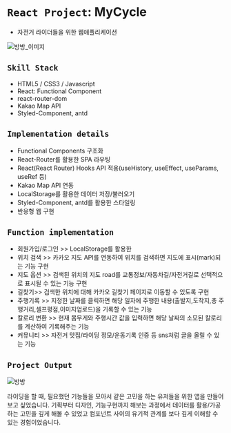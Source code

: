 # `React Project`: MyCycle
* 자전거 라이더들을 위한 웹애플리케이션


![방방_이미지](https://user-images.githubusercontent.com/71425369/124382331-d6992a80-dd01-11eb-984e-05d3adb987c7.PNG)

## `Skill Stack`

* HTML5 / CSS3 / Javascript
* React: Functional Component
* react-router-dom
* Kakao Map API
* Styled-Component, antd

## `Implementation details`

* Functional Components 구조화
* React-Router를 활용한 SPA 라우팅
* React(React Router) Hooks API 적용(useHistory, useEffect, useParams, useRef 등)
* Kakao Map API 연동
* LocalStorage를 활용한 데이터 저장/불러오기 
* Styled-Component, antd를 활용한 스타일링
* 반응형 웹 구현

## `Function implementation`

* 회원가입/로그인 >> LocalStorage를 활용한 
* 위치 검색 >> 카카오 지도 API를 연동하여 위치를 검색하면 지도에 표시(mark)되는 기능 구현
* 지도 옵션 >> 검색된 위치의 지도 road를 교통정보/자동차길/자전거길로 선택적으로 표시될 수 있는 기능 구현
* 길찾기>> 검색한 위치에 대해 카카오 길찾기 페이지로 이동할 수 있도록 구현
* 주행기록 >> 지정한 날짜를 클릭하면 해당 일자에 주행한 내용(출발지,도착지,총 주행거리,셀프평점,이미지업로드)을 기록할 수 있는 기능
* 칼로리 변환 >> 현재 몸무게와 주행시간 값을 입력하면 해당 날짜의 소모된 칼로리를 계산하여 기록해주는 기능
* 커뮤니티 >> 자전거 맛집/라이딩 정모/운동기록 인증 등 sns처럼 글을 올릴 수 있는 기능


## `Project Output`

![방방](https://user-images.githubusercontent.com/71425369/124382160-f714b500-dd00-11eb-8f23-2c95907ee297.gif)
 
라이딩을 할 때, 필요했던 기능들을 모아서 같은 고민을 하는 유저들을 위한 앱을 만들어보고 싶었습니다. 기획부터 디자인, 기능구현까지 해보는 과정에서 데이터를 활용/가공하는 고민을 깊게 해볼 수 있었고 컴포넌트 사이의 유기적 관계를 보다 깊게 이해할 수 있는 경험이었습니다.
